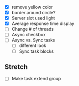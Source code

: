 * [x] remove yellow color
* [x] border around circle?
* [x] Server slot used light
* [x] Average response time display
* [ ] Change # of threads
* [ ] Async checkbox
* [ ] Async vs. Sync tasks
  * [ ] different look
  * [ ] Sync task blocks

## Stretch
* [ ] Make task extend group
